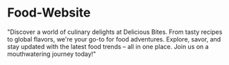 # Food-Website
"Discover a world of culinary delights at Delicious Bites. From tasty recipes to global flavors, we're your go-to for food adventures. Explore, savor, and stay updated with the latest food trends – all in one place. Join us on a mouthwatering journey today!"
